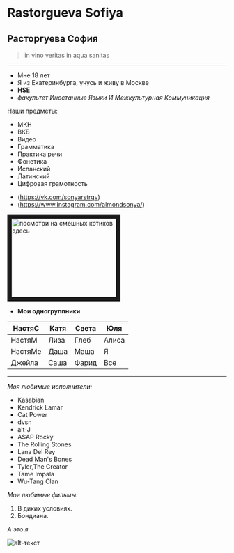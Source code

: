 # Rastorgueva Sofiya
## Расторгуева София 
> in vino veritas in aqua sanitas

* * *

* Мне 18 лет 
* Я из Екатеринбурга, учусь и живу в Москве
* **HSE**
* *факультет Иностанные Языки И Межкультурная Коммуникация*

Наши предметы:
+ МКН
+ ВКБ
+ Видео
+ Грамматика
+ Практика речи
+ Фонетика
+ Испанский
+ Латинский
+ Цифровая грамотность

* (https://vk.com/sonyarstrgv)
* (https://www.instagram.com/almondsonya/)

<a href="https://www.youtube.com/watch?v=6QJ7t6qXTiU" target="_blank"><img src="https://www.youtube.com/watch?v=6QJ7t6qXTiU.jpg" 
alt="посмотри на смешных котиков здесь" width="240" height="180" border="10" /></a>

* **Мои одногруппники**

| НастяС  | Катя | Света | Юля   |
|---------|------|-------|-------|
| НастяМ  | Лиза | Глеб  | Алиса |
| НастяМе | Даша | Маша  | Я     |
| Джейла  | Саша | Фарид | Все   |
* * * 
*Моя любимые исполнители:* 
+ Kasabian
+ Kendrick Lamar 
+ Cat Power 
+ dvsn 
+ alt-J 
+ A$AP Rocky 
+ The Rolling Stones 
+ Lana Del Rey
+ Dead Man's Bones 
+ Tyler,The Creator 
+ Tame Impala 
+ Wu-Tang Clan

*Мои любимые фильмы:* 
1. В диких условиях. 
2. Бондиана.

*А это я*

![alt-текст](https://pp.userapi.com/c639330/v639330909/19838/39Wql5Br5Bg.jpg)

